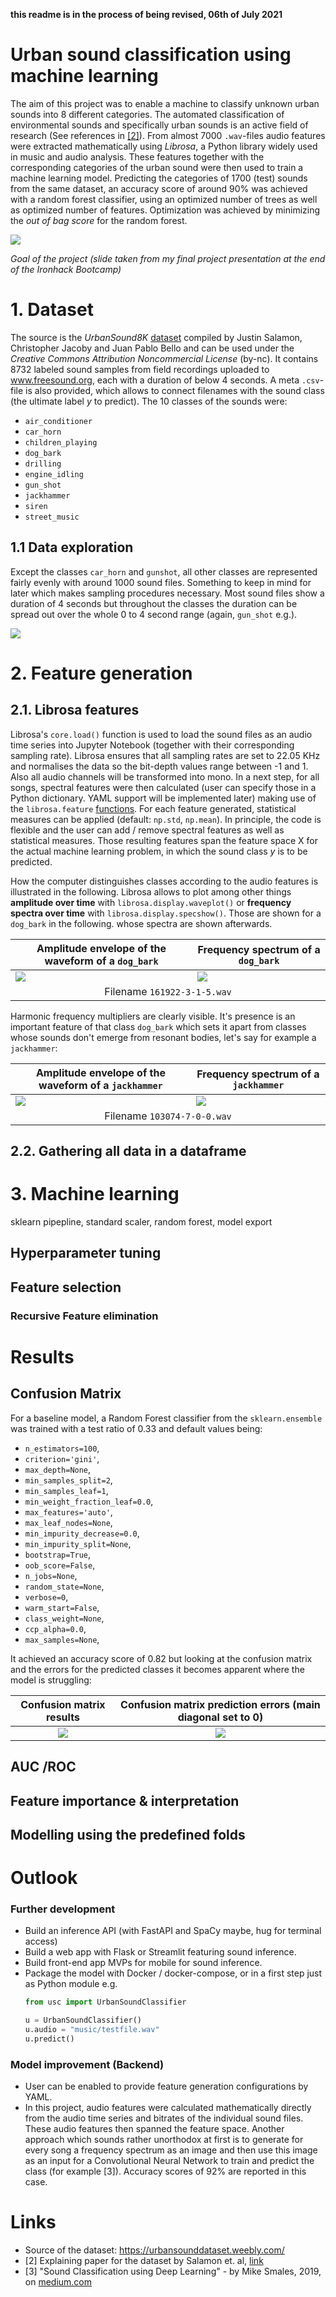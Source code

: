 **this readme is in the process of being revised, 06th of July 2021**

# Urban sound classification using machine learning

The aim of this project was to enable a machine to classify unknown urban sounds into 8 different categories. The automated classification of environmental sounds and specifically urban sounds is an active field of research (See references in [[2]](http://www.justinsalamon.com/uploads/4/3/9/4/4394963/salamon_urbansound_acmmm14.pdf)). From almost 7000 `.wav`-files audio features were extracted mathematically using *Librosa*, a Python library widely used in music and audio analysis. These features together with the corresponding categories of the urban sound were then used to train a machine learning model. Predicting the categories of 1700 (test) sounds from the same dataset, an accuracy score of around 90% was achieved with a random forest classifier, using an optimized number of trees as well as optimized number of features. Optimization was achieved by minimizing the *out of bag score* for the random forest.

![](img/sound_classification_goal.png)

*Goal of the project (slide taken from my final project presentation at the end of the Ironhack Bootcamp)*

# 1. Dataset

The source is the *UrbanSound8K* [dataset](https://urbansounddataset.weebly.com/) compiled by Justin Salamon, Christopher Jacoby and Juan Pablo Bello and can be used under the *Creative Commons Attribution Noncommercial License* (by-nc). It contains 8732 labeled sound samples from field recordings uploaded to www.freesound.org, each with a duration of below 4 seconds. A meta `.csv`-file is also provided, which allows to connect filenames with the sound class (the ultimate label *y* to predict). The 10 classes of the sounds were:

* `air_conditioner`
* `car_horn`
* `children_playing`
* `dog_bark`
* `drilling`
* `engine_idling`
* `gun_shot`
* `jackhammer`
* `siren`
* `street_music`

## 1.1 Data exploration

Except the classes `car_horn` and `gunshot`, all other classes are represented fairly evenly with around 1000 sound files. Something to keep in mind for later which makes sampling procedures necessary. Most sound files show a duration of 4 seconds but throughout the classes the duration can be spread out over the whole 0 to 4 second range (again, `gun_shot` e.g.).

![](img/duration_distribution.png)

# 2. Feature generation

## 2.1. Librosa features

Librosa's `core.load()` function is used to load the sound files as an audio time series into Jupyter Notebook (together with their corresponding sampling rate). Librosa ensures that all sampling rates are set to 22.05 KHz and normalises the data so the bit-depth values range between -1 and 1. Also all audio channels will be transformed into mono. In a next step, for all songs, spectral features were then calculated (user can specify those in a Python dictionary. YAML support will be implemented later) making use of the `librosa.feature` [functions](https://librosa.org/doc/main/feature.html#spectral-features). For each feature generated, statistical measures can be applied (default: `np.std`, `np.mean`). In principle, the code is flexible and the user can add / remove spectral features as well as statistical measures. Those resulting features span the feature space X for the actual machine learning problem, in which the sound class *y* is to be predicted.

How the computer distinguishes classes according to the audio features is illustrated in the following. Librosa allows to plot among other things **amplitude over time** with `librosa.display.waveplot()` or **frequency spectra over time** with `librosa.display.specshow()`. Those are shown for a `dog_bark` in the following.  whose spectra are shown afterwards.

<table>
    <thead>
        <tr>
          <th>Amplitude envelope of the waveform of a <code>dog_bark</code></th>
          <th>Frequency spectrum of a <code>dog_bark</code></th>
        </tr>
    </thead>
    <tbody>
        <tr>
          <td><img src="./img/power_spectrum_dog.png"></td>
            <td><img src="./img/spectrum_dog.png"></td>
        </tr>
        <tr>
          <td colspan=2 align="center">Filename <code>161922-3-1-5.wav</code></td>
        </tr>
    </tbody>
</table>

Harmonic frequency multipliers are clearly visible. It's presence is an important feature of that class `dog_bark` which sets it apart from classes whose sounds don't emerge from resonant bodies, let's say for example a `jackhammer`:

<table>
    <thead>
        <tr>
          <th>Amplitude envelope of the waveform of a <code>jackhammer</code></th>
          <th>Frequency spectrum of a <code>jackhammer</code></th>
        </tr>
    </thead>
    <tbody>
        <tr>
          <td><img src="./img/power_spectrum_jackhammer.png"></td>
            <td><img src="./img/spectrum_jackhammer.png"></td>
        </tr>
        <tr>
          <td colspan=2 align="center">Filename <code>103074-7-0-0.wav</code></td>
        </tr>
    </tbody>
</table>

## 2.2. Gathering all data in a dataframe

# 3. Machine learning

sklearn pipepline, standard scaler, random forest, model export

## Hyperparameter tuning
## Feature selection
### Recursive Feature elimination

# Results

## Confusion Matrix

For a baseline model, a Random Forest classifier from the `sklearn.ensemble` was trained with a test ratio of 0.33 and default values being:

* `n_estimators=100`,
* `criterion='gini'`,
* `max_depth=None`,
* `min_samples_split=2`,
* `min_samples_leaf=1`,
* `min_weight_fraction_leaf=0.0`,
* `max_features='auto'`,
* `max_leaf_nodes=None`,
* `min_impurity_decrease=0.0`,
* `min_impurity_split=None`,
* `bootstrap=True`,
* `oob_score=False`,
* `n_jobs=None`,
* `random_state=None`,
* `verbose=0`,
* `warm_start=False`,
* `class_weight=None`,
* `ccp_alpha=0.0`,
* `max_samples=None`,

It achieved an accuracy score of 0.82 but looking at the confusion matrix and the errors for the predicted classes it becomes apparent where the model is struggling: 

Confusion matrix results             |  Confusion matrix prediction errors (main diagonal set to 0)
:-------------------------:|:-------------------------:
![](img/confmat_baseline_rf.png)  |  ![](img/confmat_errors_baseline_rf.png)

## AUC /ROC

## Feature importance & interpretation

## Modelling using the predefined folds

# Outlook

### Further development

* Build an inference API (with FastAPI and SpaCy maybe, hug for terminal access)
* Build a web app with Flask or Streamlit featuring sound inference.
* Build front-end app MVPs for mobile for sound inference.
* Package the model with Docker / docker-compose, or in a first step just as Python module e.g. 
    ```python
    from usc import UrbanSoundClassifier
    
    u = UrbanSoundClassifier()
    u.audio = "music/testfile.wav"
    u.predict()
    ```

### Model improvement (Backend) 
* User can be enabled to provide feature generation configurations by YAML.
* In this project, audio features were calculated mathematically directly from the audio time series and bitrates of the individual sound files. These audio features then spanned the feature space. Another approach which sounds rather unorthodox at first is to generate for every song a frequency spectrum as an image and then use this image as an input for a Convolutional Neural Network to train and predict the class (for example [3]). Accuracy scores of 92% are reported in this case.


<!--
# Structure of the project

notebooks:

|        filename           |    description     |
|:--------------------------|--------------------|
| `final_project.ipynb`     | main notebook |

folders:

* `img`

modules:

|        filename           |    description     |
|:--------------------------|--------------------|
|  ||
-->

# Links

* Source of the dataset: https://urbansounddataset.weebly.com/
* [2] Explaining paper for the dataset by Salamon et. al, [link](http://www.justinsalamon.com/uploads/4/3/9/4/4394963/salamon_urbansound_acmmm14.pdf)
* [3] "Sound Classification using Deep Learning" - by Mike Smales, 2019, on [medium.com](https://mikesmales.medium.com/sound-classification-using-deep-learning-8bc2aa1990b7)
